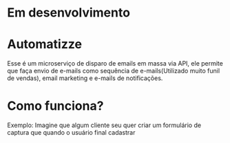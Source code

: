 # Em desenvolvimento

# Automatizze
Esse é um microserviço de disparo de emails em massa via API, ele permite que faça envio de e-mails como sequência de e-mails(Utilizado muito funil de vendas), email marketing e e-mails de notificações.

# Como funciona?
Exemplo: Imagine que algum cliente seu quer criar um formulário de captura que quando o usuário final cadastrar


